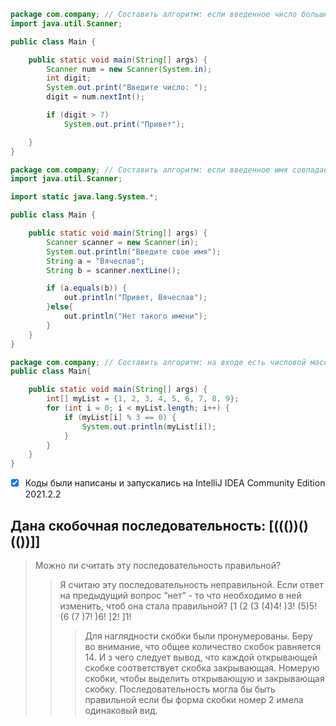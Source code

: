 ```Java
package com.company; // Составить алгоритм: если введенное число больше 7, то вывести “Привет”
import java.util.Scanner;

public class Main {

    public static void main(String[] args) {
        Scanner num = new Scanner(System.in);
        int digit;
        System.out.print("Введите число: ");
        digit = num.nextInt();

        if (digit > 7)
            System.out.print("Привет");

    }
}
```
```Java
package com.company; // Составить алгоритм: если введенное имя совпадает с Вячеслав, то вывести “Привет, Вячеслав”, если нет, то вывести "Нет такого имени"
import java.util.Scanner;

import static java.lang.System.*;

public class Main {

    public static void main(String[] args) {
        Scanner scanner = new Scanner(in);
        System.out.println("Введите свое имя");
        String a = "Вячеслав";
        String b = scanner.nextLine();

        if (a.equals(b)) {
            out.println("Привет, Вячеслав");
        }else{
            out.println("Нет такого имени");
        }
    }
}
```
```Java
package com.company; // Составить алгоритм: на входе есть числовой массив, необходимо вывести элементы массива кратные 3
public class Main{

    public static void main(String[] args) {
        int[] myList = {1, 2, 3, 4, 5, 6, 7, 8, 9};
        for (int i = 0; i < myList.length; i++) {
            if (myList[i] % 3 == 0) {
                System.out.println(myList[i]);
            }
        }
    }
}
```
- [x] Коды были написаны и запускались на IntelliJ IDEA Community Edition 2021.2.2 

## Дана скобочная последовательность: [((())()(())]]
> Можно ли считать эту последовательность правильной?
>> Я считаю эту последовательность неправильной.
> Если ответ на предыдущий вопрос “нет” - то что необходимо в ней изменить, чтоб она стала правильной? 
>> [1  (2  (3  (4)4!  )3!  (5)5!  (6  (7 )7!  )6!  ]2!  ]1!
>>> Для наглядности скобки были пронумерованы. Беру во внимание, что общее количество скобок равняется 14.
И з чего следует вывод, что каждой открывающей скобке соответствует скобка закрывающая.
Номерую  скобки, чтобы выделить открывающую и закрывающая скобку.
Последовательность могла бы быть правильной если бы форма скобки номер 2 имела одинаковый вид.
